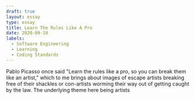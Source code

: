 ```yaml
---
draft: true
layout: essay
type: essay
title: Learn The Rules Like A Pro
date: 2020-09-10
labels:
  - Software Engineering
  - Learning
  - Coding Standards
---
```

Pablo Picasso once said "Learn the rules like a pro, so you can break them like an artist," which to me brings about images of escape artists breaking free of their shackles or con-artists worming their way out of getting caught by the law. The underlying theme here being artists 
